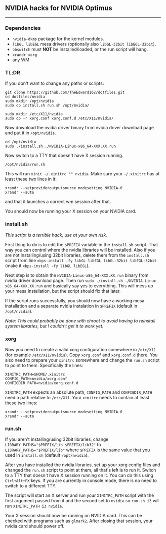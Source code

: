 ## NVIDIA hacks for NVIDIA Optimus
<hr>

### Dependencies
* `nvidia-dkms` package for the kernel modules.
* `libGL libEGL` mesa drivers (optionally also `libGL-32bit libEGL-32bit`).
* `bbswitch` must **NOT** be installed/loaded, or the run script will hang.
* `xrandr xorg`
* any WM

### TL;DR
If you don't want to change any paths or scripts:
```
git clone https://github.com/TheEdward162/dotfiles.git
cd dotfiles/nvidia
sudo mkdir /opt/nvidia
sudo cp install.sh run.sh /opt/nvidia/

sudo mkdir /etc/X11/nvidia
sudo cp -r xorg.conf xorg.conf.d /etc/X11/nvidia/
```
Now download the nvidia driver binary from nvidia driver download page and put it in `/opt/nvidia`.
```
cd /opt/nvidia
sudo ./install.sh ./NVIDIA-Linux-x86_64-XXX.XX.run
```
Now switch to a TTY that doesn't have X session running.
```
/opt/nvidia/run.sh
```
This will run `xinit ~/.xinitrc "" nvidia`. Make sure your `~/.xinitrc` has at least these two lines in it:
```
xrandr --setprovideroutputsource modesetting NVIDIA-0
xrandr --auto
```
and that it launches a correct wm session after that.

You should now be running your X session on your NVIDIA card.

### install.sh
*This script is a terrible hack, use at your own risk.*

First thing to do is to edit the `$PREFIX` variable in the `install.sh` script. That way you can control where the nvidia libraries will be installed. Also if you are not installing/using 32bit libraries, delete them from the `install.sh` script from line `xbps-install -fy libGL libEGL libGL-32bit libEGL-32bit` (make it `xbps-install -fy libGL libEGL`).

Next step is to obtain the `NVIDIA-Linux-x86_64-XXX.XX.run` binary from nvidia driver download page. Then run `sudo ./install.sh ./NVIDIA-Linux-x86_64-XXX.XX.run` and basically say yes to everything. This will mess up your mesa installation, but the script should fix that later.

If the script runs successfully, you should now have a working mesa installation and a separate nvidia instalation in `$PREFIX` (default in `/opt/nvidia`).

*Note: This could probably be done with chroot to avoid having to reinstall system libraries, but I couldn't get it to work yet.*

### xorg
Now you need to create a valid xorg configuration somewhere in `/etc/X11` (for example `/etc/X11/nvidia`). Copy `xorg.conf` and `xorg.conf.d` there. You also need to prepare your `xinitrc` somewhere and change the `run.sh` script to point to them. Specifically the lines:
```
XINITRC_PATH=$HOME/.xinitrc
CONFIG_PATH=nvidia/xorg.conf
CONFIGDIR_PATH=nvidia/xorg.conf.d
```
`XINITRC_PATH` expects an absolute path, `CONFIG_PATH` and `CONFIGDIR_PATH` need a path relative to `/etc/X11`.
Your `xinitrc` needs to contain at least these two lines:
```
xrandr --setprovideroutputsource modesetting NVIDIA-0
xrandr --auto
```

### run.sh
If you aren't installing/using 32bit libraries, change `LIBRARY_PATHS="$PREFIX/lib $PREFIX/lib32"` to `LIBRARY_PATHS="$PREFIX/lib"` where `$PREFIX` is the same value that you used in `install.sh` (default `/opt/nvidia`).

After you have installed the nvidia libraries, set up your xorg config files and changed the `run.sh` script to point at them, all that's left is to run it. Switch to a TTY that doesn't have X session running on it. You can do this using `Ctrl+Alt+FX` keys. If you are currently in console mode, there is no need to switch to a different TTY.

The script will start an X server and run your `XINITRC_PATH` script with the first argument passed from it and the second set to `nvidia` so `run.sh i3` will run `XINITRC_PATH i3 nvidia`.

Your X session should now be running on NVIDIA card. This can be checked with programs such as `glmark2`. After closing that session, your nvidia card should power off.
